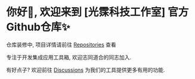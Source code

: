 # 你好👋, 欢迎来到 [光霂科技工作室] 官方Github仓库✨


仓库装修中, 项目详情请前往 [Repositories](https://github.com/orgs/Hikarisame-Technology/repositories) 查看

专注于开发集成应用工具箱, 欢迎志同道合的同志加入.

有好点子? 欢迎前往 [Discussions](https://github.com/orgs/Hikarisame-Technology/discussions) 为我们的工具提供更多有用的功能.
